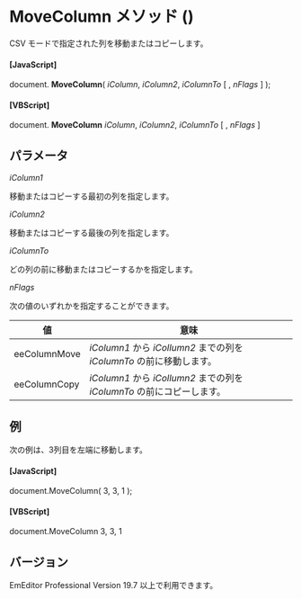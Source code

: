 # MoveColumn メソッド ()

CSV モードで指定された列を移動またはコピーします。

#### \[JavaScript\]

document. **MoveColumn**( _iColumn_, _iColumn2_, _iColumnTo_ \[ , _nFlags_ \] );

#### \[VBScript\]

document. **MoveColumn** _iColumn_, _iColumn2_, _iColumnTo_ \[ , _nFlags_ \]

## パラメータ

_iColumn1_

移動またはコピーする最初の列を指定します。

_iColumn2_

移動またはコピーする最後の列を指定します。

_iColumnTo_

どの列の前に移動またはコピーするかを指定します。

_nFlags_

次の値のいずれかを指定することができます。

| 値 | 意味 |
| --- | --- |
| eeColumnMove | _iColumn1_ から _iCollumn2_ までの列を _iColumnTo_ の前に移動します。 |
| eeColumnCopy | _iColumn1_ から _iCollumn2_ までの列を _iColumnTo_ の前にコピーします。 |

## 例

次の例は、3列目を左端に移動します。

#### \[JavaScript\]

document.MoveColumn( 3, 3, 1 );

#### \[VBScript\]

document.MoveColumn 3, 3, 1

## バージョン

EmEditor Professional Version 19.7 以上で利用できます。